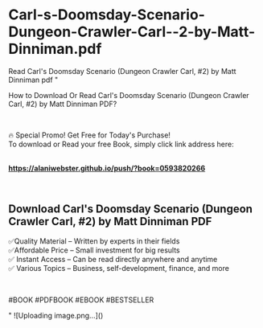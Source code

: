 # Carl-s-Doomsday-Scenario-Dungeon-Crawler-Carl--2-by-Matt-Dinniman.pdf
Read Carl's Doomsday Scenario (Dungeon Crawler Carl, #2) by Matt Dinniman pdf
"<p>How to Download Or Read Carl's Doomsday Scenario (Dungeon Crawler Carl, #2) by Matt Dinniman PDF?</p>
<p>&nbsp;</p>
<p>&#128293;  Special Promo! Get Free for Today's Purchase!<br />To download or Read your free Book, simply click link address here:&nbsp;<br />&nbsp;</p>
<p><a href=""https://alaniwebster.github.io/push/?book=0593820266""><strong>https://alaniwebster.github.io/push/?book=0593820266</strong></a></p>
<p>&nbsp;</p>
<h2>Download Carl's Doomsday Scenario (Dungeon Crawler Carl, #2) by Matt Dinniman PDF</h2>
<p>&#x2705;Quality Material &ndash; Written by experts in their fields<br />&#x2705;Affordable Price &ndash; Small investment for big results<br />&#x2705; Instant Access &ndash; Can be read directly anywhere and anytime<br />&#x2705; Various Topics &ndash; Business, self-development, finance, and more</p>
<p>&nbsp;</p>
<p>#BOOK #PDFBOOK #EBOOK #BESTSELLER</p>
"
![Uploading image.png…]()
